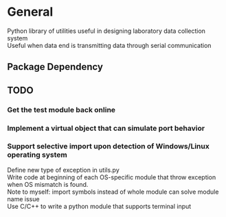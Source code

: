 # General

Python library of utilities useful in designing laboratory data collection system  
Useful when data end is transmitting data through serial communication

## Package Dependency

## TODO

### Get the test module back online

### Implement a virtual object that can simulate port behavior

### Support selective import upon detection of Windows/Linux operating system

Define new type of exception in utils.py  
Write code at beginning of each OS-specific module that throw exception when OS mismatch is found.  
Note to myself: import symbols instead of whole module can solve module name issue  
Use C/C++ to write a python module that supports terminal input  
